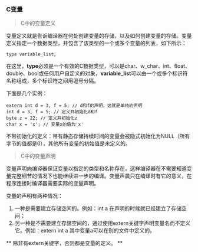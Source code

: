 ### C变量

> C中的变量定义

变量定义就是告诉编译器在何处创建变量的存储，以及如何创建变量的存储。变量定义指定一个数据类型，并包含了该类型的一个或多个变量的列表，如下所示：

```
type variable_list;
```

在这里，**type**必须是一个有效的C数据类型，可以是char、w_char、int、float、double、bool或任何用户自定义的对象，**variable_list**可以由一个或多个标识符名称组成，多个标识符之间用逗号分隔。

下面是几个实例：

```
extern int d = 3, f = 5; // d和f的声明，这就是单纯的声明
int d = 3, f = 5; // 定义并初始化d和f
byte z = 22; // 定义并初始化z
char x = 'x'; // 变量x的值为'x'
```

不带初始化的定义：带有静态存储持续时间的变量会被隐式初始化为NULL（所有字节的值都是0），其他所有变量的初始值是未定义的。

> C中的变量声明

变量声明向编译器保证变量以指定的类型和名称存在，这样编译器在不需要知道变量完整细节的情况下也能继续进一步的编译。变量声晨只在编译时有它的意义，在程序连接时编译器需要实际的变量声明。

变量的声明有两种情况：
1. 一种是需要建立存储空间的。例如：int a 在声明的时候就已经建立了存储空间；
2. 另一种是不需要建立存储空间的，通过使用extern关键字声明变量名而不定义它。例如：extern int a 其中变量a可以在别的文件中定义的。

** 除非有extern关键字，否则都是变量的定义。 **
